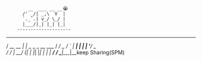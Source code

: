             __  ___ __ __😭 
          /' _/| _,\  V  | 
          `._`.| v_/ \_/ | 
          |___/|_| |_| |_| 
        --------------------
   ___          _                  
  / __\__  __ _| |_ _   _ _ __ ___ 
 / _\/ _ \/ _` | __| | | | '__/ _ \
/ / |  __/ (_| | |_| |_| | | |  __/
\/   \___|\__,_|\__keep Sharing(SPM)

